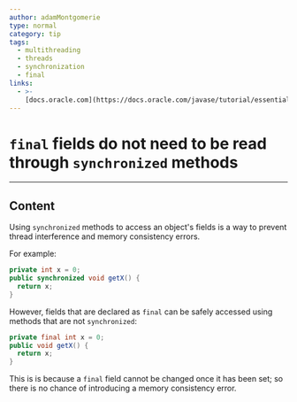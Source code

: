 ```yaml
---
author: adamMontgomerie
type: normal
category: tip
tags:
  - multithreading
  - threads
  - synchronization
  - final
links:
  - >-
    [docs.oracle.com](https://docs.oracle.com/javase/tutorial/essential/concurrency/syncmeth.html){website}
---
```


# `final` fields do not need to be read through `synchronized` methods


---

## Content

Using `synchronized` methods to access an object's fields is a way to prevent thread interference and memory consistency errors.

For example:

```java
private int x = 0;
public synchronized void getX() {
  return x;
}
```

However, fields that are declared as `final` can be safely accessed using methods that are not `synchronized`:

```java
private final int x = 0;
public void getX() {
  return x;
}
```

This is is because a `final` field cannot be changed once it has been set; so there is no chance of introducing a memory consistency error.
